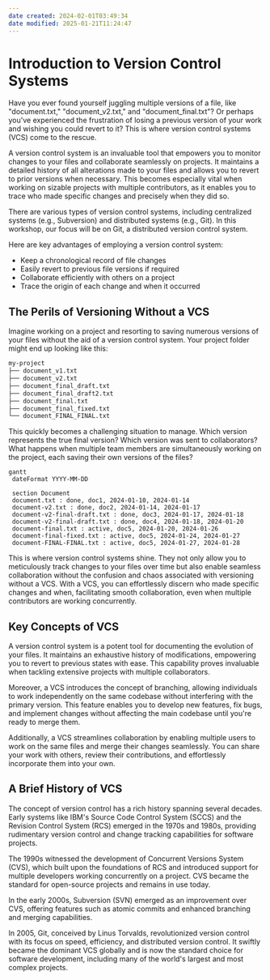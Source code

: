 ```yaml
---
date created: 2024-02-01T03:49:34
date modified: 2025-01-21T11:24:47
---
```


# Introduction to Version Control Systems

Have you ever found yourself juggling multiple versions of a file, like "document.txt," "document_v2.txt," and "document_final.txt"? Or perhaps you've experienced the frustration of losing a previous version of your work and wishing you could revert to it? This is where version control systems (VCS) come to the rescue.

A version control system is an invaluable tool that empowers you to monitor changes to your files and collaborate seamlessly on projects. It maintains a detailed history of all alterations made to your files and allows you to revert to prior versions when necessary. This becomes especially vital when working on sizable projects with multiple contributors, as it enables you to trace who made specific changes and precisely when they did so.

There are various types of version control systems, including centralized systems (e.g., Subversion) and distributed systems (e.g., Git). In this workshop, our focus will be on Git, a distributed version control system.

Here are key advantages of employing a version control system:

- Keep a chronological record of file changes
- Easily revert to previous file versions if required
- Collaborate efficiently with others on a project
- Trace the origin of each change and when it occurred

## The Perils of Versioning Without a VCS

Imagine working on a project and resorting to saving numerous versions of your files without the aid of a version control system. Your project folder might end up looking like this:

```bash
my-project 
├── document_v1.txt 
├── document_v2.txt 
├── document_final_draft.txt 
├── document_final_draft2.txt 
├── document_final.txt 
├── document_final_fixed.txt 
└── document_FINAL_FINAL.txt
```

This quickly becomes a challenging situation to manage. Which version represents the true final version? Which version was sent to collaborators? What happens when multiple team members are simultaneously working on the project, each saving their own versions of the files?

```mermaid
gantt
 dateFormat YYYY-MM-DD
 
 section Document
 document.txt : done, doc1, 2024-01-10, 2024-01-14
 document-v2.txt : done, doc2, 2024-01-14, 2024-01-17
 document-v2-final-draft.txt : done, doc3, 2024-01-17, 2024-01-18
 document-v2-final-draft.txt : done, doc4, 2024-01-18, 2024-01-20
 document-final.txt : active, doc5, 2024-01-20, 2024-01-26
 document-final-fixed.txt : active, doc5, 2024-01-24, 2024-01-27
 document-FINAL-FINAL.txt : active, doc5, 2024-01-27, 2024-01-28
```

This is where version control systems shine. They not only allow you to meticulously track changes to your files over time but also enable seamless collaboration without the confusion and chaos associated with versioning without a VCS. With a VCS, you can effortlessly discern who made specific changes and when, facilitating smooth collaboration, even when multiple contributors are working concurrently.

## Key Concepts of VCS

A version control system is a potent tool for documenting the evolution of your files. It maintains an exhaustive history of modifications, empowering you to revert to previous states with ease. This capability proves invaluable when tackling extensive projects with multiple collaborators.

Moreover, a VCS introduces the concept of branching, allowing individuals to work independently on the same codebase without interfering with the primary version. This feature enables you to develop new features, fix bugs, and implement changes without affecting the main codebase until you're ready to merge them.

Additionally, a VCS streamlines collaboration by enabling multiple users to work on the same files and merge their changes seamlessly. You can share your work with others, review their contributions, and effortlessly incorporate them into your own.

## A Brief History of VCS

The concept of version control has a rich history spanning several decades. Early systems like IBM's Source Code Control System (SCCS) and the Revision Control System (RCS) emerged in the 1970s and 1980s, providing rudimentary version control and change tracking capabilities for software projects.

The 1990s witnessed the development of Concurrent Versions System (CVS), which built upon the foundations of RCS and introduced support for multiple developers working concurrently on a project. CVS became the standard for open-source projects and remains in use today.

In the early 2000s, Subversion (SVN) emerged as an improvement over CVS, offering features such as atomic commits and enhanced branching and merging capabilities.

In 2005, Git, conceived by Linus Torvalds, revolutionized version control with its focus on speed, efficiency, and distributed version control. It swiftly became the dominant VCS globally and is now the standard choice for software development, including many of the world's largest and most complex projects.

